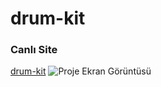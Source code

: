 # drum-kit

### Canlı Site
[drum-kit](https://ursulaburak.github.io/drum-kit)
![Proje Ekran Görüntüsü](screenshot.png)
